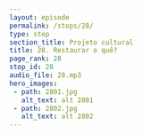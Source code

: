 ```yaml
---
layout: episode
permalink: /stops/28/
type: stop
section_title: Projeto cultural
title: 28. Restaurar o quê?
page_rank: 28
stop_id: 28
audio_file: 28.mp3
hero_images:
 - path: 2801.jpg
   alt_text: alt 2801
 - path: 2802.jpg
   alt_text: alt 2802
---
```

